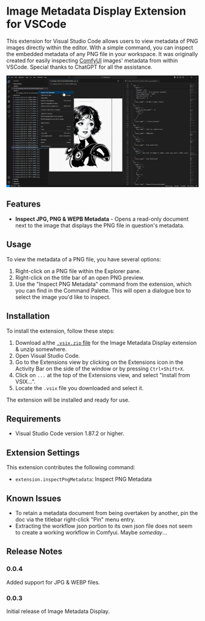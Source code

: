 # Image Metadata Display Extension for VSCode

This extension for Visual Studio Code allows users to view metadata of PNG images directly within the editor. With a simple command, you can inspect the embedded metadata of any PNG file in your workspace. It was originally created for easily inspecting [ComfyUI](https://github.com/comfyanonymous/ComfyUI) images' metadata from within VSCode. Special thanks to ChatGPT for all the assistance.

!["Inspect PNG Metadata via explorer right-click"](images/explorer_example.png)

## Features

- **Inspect JPG, PNG & WEPB Metadata** - Opens a read-only document next to the image that displays the PNG file in question's metadata.

## Usage

To view the metadata of a PNG file, you have several options: 

1. Right-click on a PNG file within the Explorer pane.
2. Right-click on the title bar of an open PNG preview.
3. Use the "Inspect PNG Metadata" command from the extension, which you can find in the Command Palette. This will open a dialogue box to select the image you'd like to inspect.

## Installation

To install the extension, follow these steps:

1. Download a/the [`.vsix.zip` file](https://github.com/Gerkinfeltser/image-metadata-display/releases) for the Image Metadata Display extension & unzip somewhere.
2. Open Visual Studio Code.
3. Go to the Extensions view by clicking on the Extensions icon in the Activity Bar on the side of the window or by pressing `Ctrl+Shift+X`.
4. Click on `...` at the top of the Extensions view, and select "Install from VSIX...".
5. Locate the `.vsix` file you downloaded and select it.

The extension will be installed and ready for use.

## Requirements

- Visual Studio Code version 1.87.2 or higher.

## Extension Settings

This extension contributes the following command:
- `extension.inspectPngMetadata`: Inspect PNG Metadata

## Known Issues

- To retain a metadata document from being overtaken by another, pin the doc via the titlebar right-click "Pin" menu entry.
- Extracting the workflow json portion to its own json file does not seem to create a working workflow in Comfyui. Maybe *someday*...

## Release Notes

### 0.0.4
Added support for JPG & WEBP files.

### 0.0.3
Initial release of Image Metadata Display.
